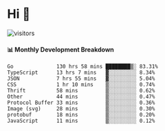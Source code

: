 # Hi 👋
 
![visitors](https://visitor-badge.glitch.me/badge?page_id=sorcererxw.sorcererx)

#### 📊 Monthly Development Breakdown

<!--START_SECTION:waka-->
```text
Go              130 hrs 58 mins ████████▒░ 83.31%
TypeScript      13 hrs 7 mins   ▓░░░░░░░░░ 8.34%
JSON            7 hrs 55 mins   ▓░░░░░░░░░ 5.04%
CSS             1 hr 10 mins    ▒░░░░░░░░░ 0.74%
Thrift          58 mins         ▒░░░░░░░░░ 0.62%
Other           44 mins         ▒░░░░░░░░░ 0.47%
Protocol Buffer 33 mins         ▒░░░░░░░░░ 0.36%
Image (svg)     28 mins         ▒░░░░░░░░░ 0.30%
protobuf        18 mins         ▒░░░░░░░░░ 0.20%
JavaScript      11 mins         ▒░░░░░░░░░ 0.12%
```
<!--END_SECTION:waka-->
